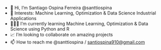 - 👋 Hi, I’m Santiago Ospina Ferreira @santtiospina
- 👀 Interests: Machine Learning, Optimization & Data Science Industrial Applications
- 👨🏻‍💻 I’m currently learning Machine Learning, Optimization & Data Science using Python and R
- 📈 I’m looking to collaborate on amazing projects
- 📫 How to reach me @santtiospina / santiospina910@gmail.com

<!---
santtiospina/santtiospina is a ✨ special ✨ repository because its `README.md` (this file) appears on your GitHub profile.
You can click the Preview link to take a look at your changes.
--->
